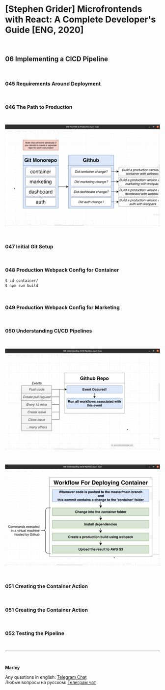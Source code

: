 # [Stephen Grider] Microfrontends with React: A Complete Developer's Guide [ENG, 2020]

<br/>

## 06 Implementing a CICD Pipeline

<br/>

### 045 Requirements Around Deployment

<br/>

### 046 The Path to Production

<br/>

![Application](/img/pic-m06-p01.png?raw=true)

<br/>

### 047 Initial Git Setup

<br/>

### 048 Production Webpack Config for Container

    $ cd container/
    $ npm run build

<br/>

### 049 Production Webpack Config for Marketing

<br/>

### 050 Understanding CI/CD Pipelines

<br/>

![Application](/img/pic-m06-p02.png?raw=true)

<br/>

![Application](/img/pic-m06-p03.png?raw=true)

<br/>

### 051 Creating the Container Action

<br/>

### 051 Creating the Container Action

<br/>

### 052 Testing the Pipeline

<br/>

---

<br/>

**Marley**

Any questions in english: <a href="https://jsdev.org/chat/">Telegram Chat</a>  
Любые вопросы на русском: <a href="https://jsdev.ru/chat/">Телеграм чат</a>

